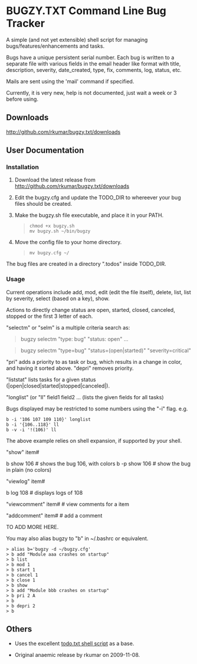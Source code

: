 BUGZY.TXT Command Line Bug Tracker
==================================

A simple (and not yet extensible) shell script for managing bugs/features/enhancements and tasks.

Bugs have a unique persistent serial number. Each bug is written to a separate file with various fields
in the email header like format with title, description, severity, date_created, type, fix, comments,
log, status, etc.

Mails are sent using the 'mail' command if specified.

Currently, it is very new, help is not documented, just wait a week or 3 before using.


Downloads
---------

<http://github.com/rkumar/bugzy.txt/downloads>

User Documentation
------------------

### Installation

1. Download the latest release from <http://github.com/rkumar/bugzy.txt/downloads>

2. Edit the bugzy.cfg and update the TODO_DIR to whereever your bug files should be created.

3. Make the bugzy.sh file executable, and place it in your PATH.

    > `chmod +x bugzy.sh`  
    > `mv bugzy.sh ~/bin/bugzy`

4. Move the config file to your home directory.

    > `mv bugzy.cfg ~/`

The bug files are created in a directory ".todos" inside TODO_DIR.

### Usage

Current operations include add, mod, edit (edit the file itself), delete, list, list by severity,
select (based on a key), show.

Actions to directly change status are open, started, closed, canceled, stopped or the first 3 letter of each.

"selectm" or "selm" is a multiple criteria search as:

   > bugzy selectm "type: bug" "status: open" ...  

   > bugzy selectm "type=bug" "status=(open|started)" "severity=critical"  


"pri" adds a priority to as task or bug, which results in a change in color, and having it 
sorted above. "depri" removes priority.

"liststat" lists tasks for a given status (|open|closed|started|stopped|canceled|).

"longlist" (or "ll" field1 field2 ... (lists the given fields for all tasks)

Bugs displayed may be restricted to some numbers using the "-i" flag.
e.g.

    b -i '106 107 109 110}' longlist
    b -i '{106..118}' ll
    b -v -i '!(106)' ll

The above example relies on shell expansion, if supported by your shell.

"show" item#
  
   b show 106    # shows the bug 106, with colors 
   b -p show 106  # show the bug in plain (no colors)

"viewlog" item#

  b log 108  # displays logs of 108

"viewcomment" item#    # view comments for a item

"addcomment" item#    # add a comment


TO ADD MORE HERE.

You may also alias bugzy to "b" in ~/.bashrc or equivalent.

    > alias b='bugzy -d ~/bugzy.cfg'  
    > b add "Module aaa crashes on startup"  
    > b list  
    > b mod 1  
    > b start 1  
    > b cancel 1  
    > b close 1  
    > b show  
    > b add "Module bbb crashes on startup"  
    > b pri 2 A  
    > b  
    > b depri 2  
    > b  

 

Others
------

- Uses the excellent [todo.txt shell script](http://github.com/ginatrapani/todo.txt-cli) as a base.

- Original anaemic release by rkumar on 2009-11-08.
